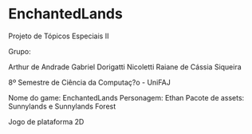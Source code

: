 # EnchantedLands
Projeto de Tópicos Especiais II

Grupo:

Arthur de Andrade
Gabriel Dorigatti Nicoletti
Raiane de Cássia Siqueira

8º Semestre de Ciência da Computaç?o - UniFAJ

Nome do game: EnchantedLands
Personagem: Ethan
Pacote de assets: Sunnylands e Sunnylands Forest

Jogo de plataforma 2D
